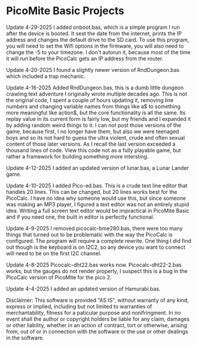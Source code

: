 # PicoMite Basic Projects

Update 4-29-2025
I added onboot.bas, which is a simple program I run after the device is booted. It sest the date from the internet, prints the IP address and changes the default drive to the SD card. To use this program, you will need to set the Wifi options in the firmware, you will also need to change the -5 to your timezone. I don't autorun it, because most of the time it will run before the PicoCalc gets an IP address from the router.

Update 4-20-2025
I found a slightly newer version of RndDungeon.bas which included a trap mechanic.

Update 4-16-2025
Added RndDungeon.bas, this is a dumb little dungeon crawling text adventure I originally wrote multiple decades ago. This is not the original code, I spent a couple of hours updating it, removing line numbers and changing variable names from things like a$ to something more meaningful like action$, but the core functionality is all the same. Its replay value in its current form is fairly low, but my friends and I expanded it by adding random weird things to it. I can not post those versions of the game, because first, I no longer have them, but also we were teenaged boys and so its not hard to guess the ultra violent, crude and often sexual content of those later versions. As I recall the last version exceeded a thousand lines of code. View this code not as a fully playable game, but rather a framework for building something more intersting.

Update 4-12-2025
I added an updated version of lunar.bas, a Lunar Lander game.

Update 4-10-2025
I added Pico-ed.bas. This is a crude text line editor that handles 20 lines. This can be changed, but 20 lines works best for the PicoCalc. I have no idea why someone would use this, but since someone was making an MP3 player, I figured a text editor was not an entirely stupid idea. Writing a full screen text editor would be impractical in PicoMite Basic and if you need one, the built in editor is perfectly functional.

Update 4-9-2025
I removed picocalc-bme280.bas, there were too many things that turned out to be problematic with the way the PicoCalc is configured. The program will require a complete rewrite. One thing I did find out though is the keyboard is on I2C2, so any device you want to connect will need to be on the first I2C channel.

Update 4-8-2025
Picocalc-dht22.bas works now. Picocalc-dht22-2.bas works, but the gauges do not render properly, I suspect this is a bug in the PicoCalc version of PicoMite for the pico 2.

Update 4-4-2025
I added an updated version of Hamurabi.bas.

Disclaimer: This software is provided "AS IS", without warranty of any kind, express or implied, including but not limited to warranties of merchantability, fitness for a paticular purpose and nonifringment. In no event shall the author or copyright holders be liable for any claim, damages or other liability, whether in an action of contract, tort or otherwise, arising from, out of or in connection with the software or the use or other dealings in the software.
